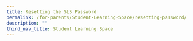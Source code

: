 ```yaml
---
title: Resetting the SLS Password
permalink: /for-parents/Student-Learning-Space/resetting-password/
description: ""
third_nav_title: Student Learning Space
---
```

